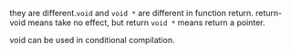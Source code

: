 they are different.`void` and `void *` are different in function return. 
return-void means take no effect, but return `void *` means return a pointer.

void can be used in conditional compilation.
